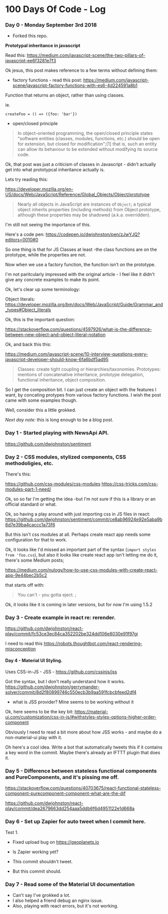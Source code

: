 # 100 Days Of Code - Log

### Day 0 - Monday September 3rd 2018 

- Forked this repo. 

**Prototypal inheritance in javascript**

Read this: https://medium.com/javascript-scene/the-two-pillars-of-javascript-ee6f3281e7f3

Ok jesus, this post makes reference to a few terms without defining them: 

 - factory functions - read this post: https://medium.com/javascript-scene/javascript-factory-functions-with-es6-4d224591a8b1


Function that returns an object, rather than using classes. 

ie. 

```
createFoo = () => ({foo: 'bar'})
```

- open/closed principle

>In object-oriented programming, the open/closed principle states "software entities (classes, modules, functions, etc.) should be open for extension, but closed for modification";[1] that is, such an entity can allow its behaviour to be extended without modifying its source code.



Ok, that post was just a criticism of classes in Javascript - didn't actually get into what prototypcal inheritance actually is. 

Lets try reading this: 

https://developer.mozilla.org/en-US/docs/Web/JavaScript/Reference/Global_Objects/Object/prototype

>Nearly all objects in JavaScript are instances of `Object`; a typical object inherits properties (including methods) from Object.prototype, although these properties may be shadowed (a.k.a. overridden).

I'm still not seeing the importance of this. 

Here's a code pen: https://codepen.io/dwjohnston/pen/zJwYJQ?editors=0010#0


So one thing is that for JS Classes at least -the class functions are on the prototype, while the properties are not. 

Now when we use a factory function, the function isn't on the prototype. 

I'm not paritcularly impressed with the original article - I feel like it didn't give any concrete examples to make its point. 

Ok, let's clear up some terminology: 

Object literals: 
https://developer.mozilla.org/bm/docs/Web/JavaScript/Guide/Grammar_and_types#Object_literals

Ok, this is the important question: 

https://stackoverflow.com/questions/4597926/what-is-the-difference-between-new-object-and-object-literal-notation



Ok, and back this this: 

https://medium.com/javascript-scene/10-interview-questions-every-javascript-developer-should-know-6fa6bdf5ad95

>Classes: create tight coupling or hierarchies/taxonomies.
Prototypes: mentions of concatenative inheritance, prototype delegation, functional inheritance, object composition.


So I get the composition bit. I can just create an object with the features I want, by concating protypes from various factory functions. I wish the post came with some examples though. 

Well, consider this a little grokked. 


*Next day note:* this is long enough to be a blog post. 


### Day 1 - Started playing with NewsApi API. 

https://github.com/dwjohnston/sentiment



### Day 2 - CSS modules, stylized components, CSS methodoligies, etc. 

There's this: 

https://github.com/css-modules/css-modules
https://css-tricks.com/css-modules-part-1-need/

Ok, so so far I'm getting the idea -but I'm not sure if this is a library or an official standard or what. 


Ok, so having a play around with just importing css in JS files in react: https://github.com/dwjohnston/sentiment/commit/ce8ab96924e92e5aba9b6d7e39ba4caccc1a73f6

But this isn't css modules at all. Perhaps create react app needs some configuration for that to work. 

Ok, it looks like I'd missed an important part of the syntax  (`import styles from 'foo.css`), but also it looks like create react app isn't letting me do it, there's some Medium posts; 

https://medium.com/nulogy/how-to-use-css-modules-with-create-react-app-9e44bec2b5c2

that starts off with: 

> You can't - you gotta eject. ;


Ok, it looks like it is coming in later versions, but for now I'm using 1.5.2 


### Day 3 - Create example in react re: rerender.

https://github.com/dwjohnston/react-play/commit/fc53ce3ec84ca352202be324dd106e8030e91f97gi

I need to read this 
https://robots.thoughtbot.com/react-rendering-misconception

#### Day 4 - Material UI Styling. 

Uses CSS-in-JS - JSS - https://github.com/cssinjs/jss

Got the syntax, but I don't really understand how it works. 
https://github.com/dwjohnston/gerrymander-solver/commit/8d2f80899746c550ecb3b9aa591fcbcbfeed2df4

- what is JSS provider? Mine seems to be working without it

Ok, here seems to be the key bit: https://material-ui.com/customization/css-in-js/#withstyles-styles-options-higher-order-component

Obviously I need to read a bit more about how JSS works - and maybe do a non-material-ui play with it. 

Oh here's a cool idea. Write a bot that automatically tweets this if it contains a key word in the commit. Maybe there's already an IFTTT plugin that does it. 

### Day 5 - Difference between stateless functional components and PureComponents, and it's pissing me off. 

https://stackoverflow.com/questions/40703675/react-functional-stateless-component-purecomponent-component-what-are-the-dif

https://github.com/dwjohnston/react-play/commit/dea2679663dd254aaa5ddb6f6d4951122e1d668a


### Day 6 - Set up Zapier for auto tweet when I commit here. 

Test 1. 

- Fixed upload bug on https://geoplanets.io
- Is Zapier working yet? 

- This commit shouldn't tweet. 

- But this commit should. 



### Day 7 - Read some of the Material UI documentation

- Can't say I've grokked a lot. 
- I also helped a friend debug an nginx issue. 
- Also, playing with react errors, but it's not working. 
